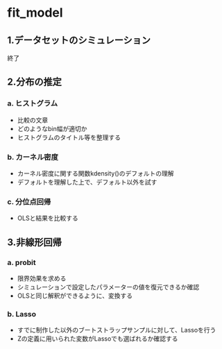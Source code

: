 # fit_model

## 1.データセットのシミュレーション
終了
## 2.分布の推定
### a. ヒストグラム
* 比較の文章
* どのようなbin幅が適切か
* ヒストグラムのタイトル等を整理する
### b. カーネル密度
* カーネル密度に関する関数kdensity()のデフォルトの理解
* デフォルトを理解した上で、デフォルト以外を試す
### c. 分位点回帰 
* OLSと結果を比較する
## 3.非線形回帰
### a. probit
* 限界効果を求める
* シミュレーションで設定したパラメーターの値を復元できるか確認
* OLSと同じ解釈ができるように、変換する
### b. Lasso
* すでに制作した以外のブートストラップサンプルに対して、Lassoを行う
* Zの定義に用いられた変数がLassoでも選ばれるか確認する
